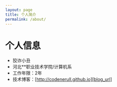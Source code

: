 ```yaml
---
layout: page
title: 个人简介
permalink: /about/
---
```


# 个人信息

- 狡诈小丑
- 河北**职业技术学院/计算机系
- 工作年限：2年
- 技术博客：[http://codenerull.github.io][blog_url]

[blog_url]:http://codenerull.github.io
